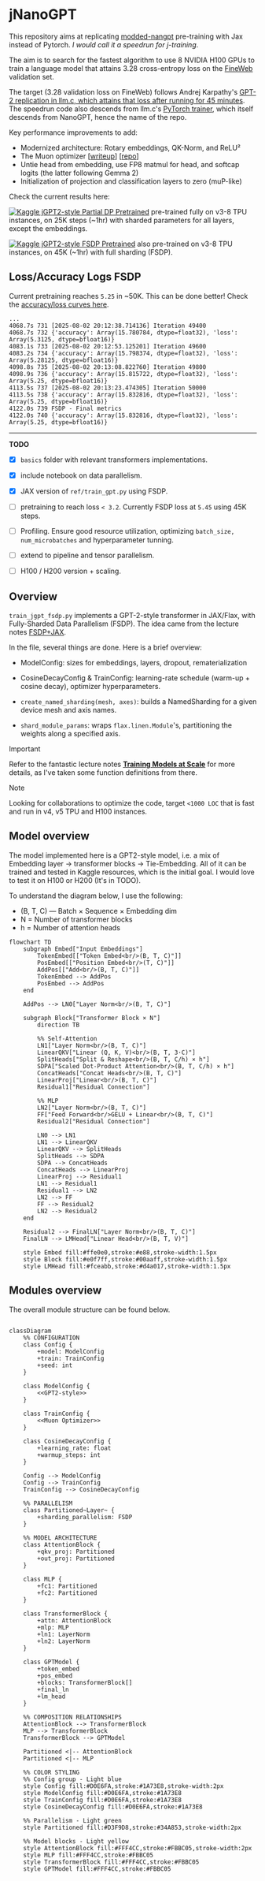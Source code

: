 # jNanoGPT

This repository aims at replicating [modded-nangpt](https://github.com/KellerJordan/modded-nanogpt) pre-training with Jax instead of Pytorch. *I would call it a speedrun for j-training*. 

The aim is to search for the fastest algorithm to use 8 NVIDIA H100 GPUs to train a language model that attains 3.28 cross-entropy loss on the [FineWeb](https://huggingface.co/datasets/HuggingFaceFW/fineweb) validation set.

The target (3.28 validation loss on FineWeb) follows Andrej Karpathy's [GPT-2 replication in llm.c, which attains that loss after running for 45 minutes](https://github.com/karpathy/llm.c/discussions/481#:~:text=By%20the%20end%20of%20the%20optimization%20we%27ll%20get%20to%20about%203.29).
The speedrun code also descends from llm.c's [PyTorch trainer](https://github.com/karpathy/llm.c/blob/master/train_gpt2.py), which itself descends from NanoGPT, hence the name of the repo.

Key performance improvements to add:
* Modernized architecture: Rotary embeddings, QK-Norm, and ReLU²
* The Muon optimizer [[writeup](https://kellerjordan.github.io/posts/muon/)] [[repo](https://github.com/KellerJordan/Muon)]
* Untie head from embedding, use FP8 matmul for head, and softcap logits (the latter following Gemma 2)
* Initialization of projection and classification layers to zero (muP-like)


Check the current results here: 

[![Kaggle](https://kaggle.com/static/images/open-in-kaggle.svg) jGPT2-style Partial DP Pretrained](https://www.kaggle.com/code/reidmen/jgpt2) pre-trained fully on v3-8 TPU instances, on 25K steps (~1hr) with sharded parameters for all layers, except the embeddings. 

[![Kaggle](https://kaggle.com/static/images/open-in-kaggle.svg) jGPT2-style FSDP Pretrained](https://www.kaggle.com/code/reidmen/jgpt2-fully-sharded) also pre-trained on v3-8 TPU instances, on 45K (~1hr) with full sharding (FSDP). 


## Loss/Accuracy Logs FSDP
Current pretraining reaches `5.25` in ~50K. This can be done better! Check the [accuracy/loss curves here](https://github.com/Reidmen/jnanogpt/tree/main/images/loss_accuracy_45k.png). 
```
...
4068.7s	731	[2025-08-02 20:12:38.714136] Iteration 49400
4068.7s	732	{'accuracy': Array(15.780784, dtype=float32), 'loss': Array(5.3125, dtype=bfloat16)}
4083.1s	733	[2025-08-02 20:12:53.125201] Iteration 49600
4083.2s	734	{'accuracy': Array(15.798374, dtype=float32), 'loss': Array(5.28125, dtype=bfloat16)}
4098.8s	735	[2025-08-02 20:13:08.822760] Iteration 49800
4098.9s	736	{'accuracy': Array(15.815722, dtype=float32), 'loss': Array(5.25, dtype=bfloat16)}
4113.5s	737	[2025-08-02 20:13:23.474305] Iteration 50000
4113.5s	738	{'accuracy': Array(15.832816, dtype=float32), 'loss': Array(5.25, dtype=bfloat16)}
4122.0s	739	FSDP - Final metrics
4122.0s	740	{'accuracy': Array(15.832816, dtype=float32), 'loss': Array(5.25, dtype=bfloat16)}
```

---

**TODO**

- [x] `basics` folder with relevant transformers implementations.
- [x] include notebook on data parallelism. 
- [x] JAX version of `ref/train_gpt.py` using FSDP. 
- [ ] pretraining to reach loss `< 3.2`. Currently FSDP loss at `5.45` using 45K steps.
- [ ] Profiling. Ensure good resource utilization, optimizing `batch_size, num_microbatches` and hyperparameter tunning. 
- [ ] extend to pipeline and tensor parallelism. 
- [ ] H100 / H200 version + scaling.


## Overview

`train_jgpt_fsdp.py` implements a GPT-2-style transformer in JAX/Flax, with Fully-Sharded Data Parallelism (FSDP). The idea came from the lecture notes [FSDP+JAX](https://uvadlc-notebooks.readthedocs.io/en/latest/tutorial_notebooks/scaling/JAX/data_parallel_fsdp.html).

In the file, several things are done. Here is a brief overview:

* ModelConfig: sizes for embeddings, layers, dropout, rematerialization

* CosineDecayConfig & TrainConfig: learning-rate schedule (warm-up + cosine decay), optimizer hyperparameters.

* `create_named_sharding(mesh, axes)`: builds a NamedSharding for a given device mesh and axis names.

* `shard_module_params`: wraps `flax.linen.Module`'s, partitioning the weights along a specified axis.

>[!IMPORTANT]
> Refer to the fantastic lecture notes [**Training Models at Scale**](https://uvadlc-notebooks.readthedocs.io/en/latest/tutorial_notebooks/scaling/JAX/overview.html) for more details, as I've taken some function definitions from there. 

>[!NOTE]
> Looking for collaborations to optimize the code, target `<1000 LOC` that is fast and run in v4, v5 TPU and H100 instances.

## Model overview
The model implemented here is a GPT2-style model, i.e. a mix of Embedding layer -> transformer blocks -> Tie-Embedding.
All of it can be trained and tested in Kaggle resources, which is the initial goal. I would love to test it on H100 or H200 (It's in TODO). 

To understand the diagram below, I use the following: 
* (B, T, C) — Batch × Sequence × Embedding dim
* N = Number of transformer blocks
* h = Number of attention heads

```mermaid
flowchart TD
    subgraph Embed["Input Embeddings"]
        TokenEmbed[["Token Embed<br/>(B, T, C)"]]
        PosEmbed[["Position Embed<br/>(T, C)"]]
        AddPos[["Add<br/>(B, T, C)"]]
        TokenEmbed --> AddPos
        PosEmbed --> AddPos
    end

    AddPos --> LN0["Layer Norm<br/>(B, T, C)"]

    subgraph Block["Transformer Block × N"]
        direction TB

        %% Self-Attention
        LN1["Layer Norm<br/>(B, T, C)"]
        LinearQKV["Linear (Q, K, V)<br/>(B, T, 3·C)"]
        SplitHeads["Split & Reshape<br/>(B, T, C/h) × h"]
        SDPA["Scaled Dot-Product Attention<br/>(B, T, C/h) × h"]
        ConcatHeads["Concat Heads<br/>(B, T, C)"]
        LinearProj["Linear<br/>(B, T, C)"]
        Residual1["Residual Connection"]

        %% MLP
        LN2["Layer Norm<br/>(B, T, C)"]
        FF["Feed Forward<br/>GELU + Linear<br/>(B, T, C)"]
        Residual2["Residual Connection"]

        LN0 --> LN1
        LN1 --> LinearQKV
        LinearQKV --> SplitHeads
        SplitHeads --> SDPA
        SDPA --> ConcatHeads
        ConcatHeads --> LinearProj
        LinearProj --> Residual1
        LN1 --> Residual1
        Residual1 --> LN2
        LN2 --> FF
        FF --> Residual2
        LN2 --> Residual2
    end

    Residual2 --> FinalLN["Layer Norm<br/>(B, T, C)"]
    FinalLN --> LMHead["Linear Head<br/>(B, T, V)"]

    style Embed fill:#ffe0e0,stroke:#e88,stroke-width:1.5px
    style Block fill:#e0f7ff,stroke:#00aaff,stroke-width:1.5px
    style LMHead fill:#fceabb,stroke:#d4a017,stroke-width:1.5px
```


## Modules overview

The overall module structure can be found below.

```mermaid

classDiagram
    %% CONFIGURATION
    class Config {
        +model: ModelConfig
        +train: TrainConfig
        +seed: int
    }

    class ModelConfig {
        <<GPT2-style>>
    }

    class TrainConfig {
        <<Muon Optimizer>>
    }

    class CosineDecayConfig {
        +learning_rate: float
        +warmup_steps: int
    }

    Config --> ModelConfig
    Config --> TrainConfig
    TrainConfig --> CosineDecayConfig

    %% PARALLELISM
    class Partitioned~Layer~ {
        +sharding_parallelism: FSDP
    }

    %% MODEL ARCHITECTURE
    class AttentionBlock {
        +qkv_proj: Partitioned
        +out_proj: Partitioned
    }

    class MLP {
        +fc1: Partitioned
        +fc2: Partitioned
    }

    class TransformerBlock {
        +attn: AttentionBlock
        +mlp: MLP
        +ln1: LayerNorm
        +ln2: LayerNorm
    }

    class GPTModel {
        +token_embed
        +pos_embed
        +blocks: TransformerBlock[]
        +final_ln
        +lm_head
    }

    %% COMPOSITION RELATIONSHIPS
    AttentionBlock --> TransformerBlock
    MLP --> TransformerBlock
    TransformerBlock --> GPTModel

    Partitioned <|-- AttentionBlock
    Partitioned <|-- MLP

    %% COLOR STYLING
    %% Config group - Light blue
    style Config fill:#D0E6FA,stroke:#1A73E8,stroke-width:2px
    style ModelConfig fill:#D0E6FA,stroke:#1A73E8
    style TrainConfig fill:#D0E6FA,stroke:#1A73E8
    style CosineDecayConfig fill:#D0E6FA,stroke:#1A73E8

    %% Parallelism - Light green
    style Partitioned fill:#D3F9D8,stroke:#34A853,stroke-width:2px

    %% Model blocks - Light yellow
    style AttentionBlock fill:#FFF4CC,stroke:#FBBC05,stroke-width:2px
    style MLP fill:#FFF4CC,stroke:#FBBC05
    style TransformerBlock fill:#FFF4CC,stroke:#FBBC05
    style GPTModel fill:#FFF4CC,stroke:#FBBC05
```